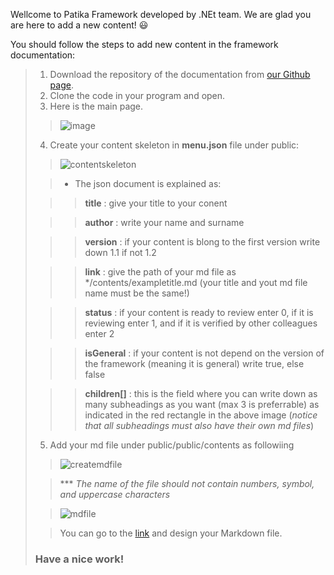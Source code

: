 Wellcome to Patika Framework developed by .NEt team. We are glad you are here to add a new content! 😃

You should follow the steps to add new content in the framework documentation:

> 1. Download the repository of the documentation from [our Github page](https://github.com/esraythelite/PatikaFrameworkDocs).
> 2. Clone the code in your program and open.
> 3. Here is the main page.
> >![image](/images/MainPage.png) 
> 4. Create your content skeleton in **menu.json** file under public:
> >![contentskeleton](/images/ContentSkeleton.jpg)
> 
> > - The json document is explained as:
> 
>>> **title**
: give your title to your conent
>
>>> **author**
: write your name and surname
>
>>> **version**
: if your content is blong to the first version write down 1.1 if not 1.2
>
>>> **link**
: give the path of your md file as */contents/exampletitle.md (your title and yout md file name must be the same!)
>
>>> **status**
: if your content is ready to review enter 0, if it is reviewing enter 1, and if it is verified by other colleagues enter 2
>
>>> **isGeneral**
: if your content is not depend on the version of the framework (meaning it is general) write true, else false
>
>>> **children[]**
: this is the field where you can write down as many subheadings as you want (max 3 is preferrable) as indicated in the red rectangle in the above image (*notice that all subheadings must also have their own md files*)
> 5. Add your md file under public/public/contents as followiing
> >![createmdfile](/images/CreateMdFile.png)
> 
> >  *** *The name of the file should not contain numbers, symbol, and uppercase characters*
> 
> >![mdfile](/images/MdFile.png)
> 
> > You can go to the [link](https://www.markdownguide.org/cheat-sheet/) and design your Markdown file.
> 
> ### Have a nice work!